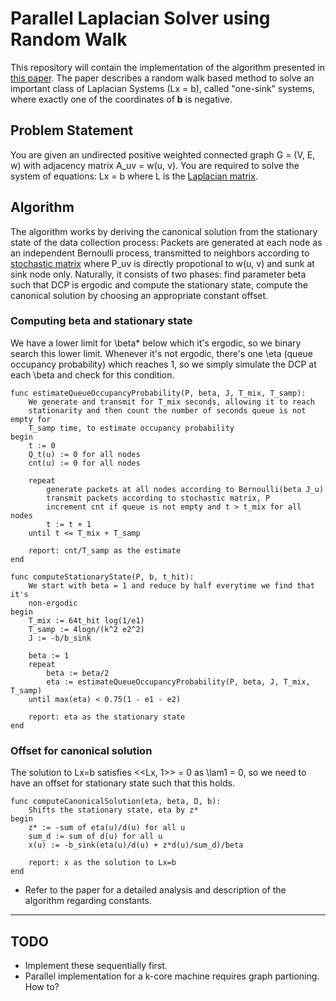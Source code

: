 # Parallel Laplacian Solver using Random Walk
This repository will contain the implementation of the algorithm presented in
[this paper][paper]. The paper describes a random walk based method to solve an
important class of Laplacian Systems (Lx = b), called "one-sink" systems,
where exactly one of the coordinates of **b** is negative.

## Problem Statement
You are given an undirected positive weighted connected graph G = (V, E, w) with
adjacency matrix A\_uv = w(u, v). You are required to solve the system of
equations: Lx = b where L is the [Laplacian matrix][lapmat].

## Algorithm
The algorithm works by deriving the canonical solution from the stationary
state of the data collection process: Packets are generated at each node as an
independent Bernoulli process, transmitted to neighbors according to [stochastic
matrix][stomat] where P\_uv is directly propotional to w(u, v) and sunk at sink
node only. Naturally, it consists of two phases: find parameter beta such that
DCP is ergodic and compute the stationary state, compute the canonical solution
by choosing an appropriate constant offset.

### Computing beta and stationary state
We have a lower limit for \beta\* below which it's ergodic, so we binary
search this lower limit. Whenever it's not ergodic, there's one \eta (queue
occupancy probability) which reaches 1, so we simply simulate the DCP at each
\beta and check for this condition.

```
func estimateQueueOccupancyProbability(P, beta, J, T_mix, T_samp):
    We generate and transmit for T_mix seconds, allowing it to reach
    stationarity and then count the number of seconds queue is not empty for
    T_samp time, to estimate occupancy probability
begin
    t := 0
    Q_t(u) := 0 for all nodes
    cnt(u) := 0 for all nodes

    repeat
        generate packets at all nodes according to Bernoulli(beta J_u)
        transmit packets according to stochastic matrix, P
        increment cnt if queue is not empty and t > t_mix for all nodes
        t := t + 1
    until t <= T_mix + T_samp

    report: cnt/T_samp as the estimate
end

func computeStationaryState(P, b, t_hit):
    We start with beta = 1 and reduce by half everytime we find that it's
    non-ergodic
begin
    T_mix := 64t_hit log(1/e1)
    T_samp := 4logn/(k^2 e2^2)
    J := -b/b_sink

    beta := 1
    repeat
        beta := beta/2
        eta := estimateQueueOccupancyProbability(P, beta, J, T_mix, T_samp)
    until max(eta) < 0.75(1 - e1 - e2)

    report: eta as the stationary state
end
```

### Offset for canonical solution
The solution to Lx=b satisfies <<Lx, 1>> = 0 as \lam1 = 0, so we need to have an
offset for stationary state such that this holds.

```
func computeCanonicalSolution(eta, beta, D, b):
    Shifts the stationary state, eta by z*
begin
    z* := -sum of eta(u)/d(u) for all u
    sum_d := sum of d(u) for all u
    x(u) := -b_sink(eta(u)/d(u) + z*d(u)/sum_d)/beta

    report: x as the solution to Lx=b
end
```

* Refer to the paper for a detailed analysis and description of the algorithm
  regarding constants.

---

## TODO
* Implement these sequentially first.
* Parallel implementation for a k-core machine requires graph partioning. How
  to?

[paper]: https://arxiv.org/abs/1905.04989
[lapmat]: https://en.wikipedia.org/wiki/Laplacian_matrix#Definition
[stomat]: https://en.wikipedia.org/wiki/Stochastic_matrix#Definition_and_properties
